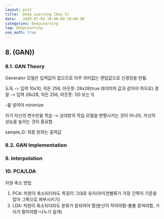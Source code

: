```yaml
---
layout: post
title:  Deep Learning [Day 5]
date:   2020-07-04 10:00:00-19:00:00
categories: DeepLearning
tag: DeepLearning
use_math: true
---
```


## 8. (GAN))
### 8.1. GAN Theory

Generator 모델은 입력값이 없으므로 아무 의미없는 랜덤값으로 신경망을 만듦.

도둑 -> 입력 10x10, 히든 256, 아웃풋: 28x28(true 데이터의 값과 같아야 하므로)
경찰 -> 입력 28x28, 히든 256, 아웃풋: 1(0 또는 1)

-를 넣어야 minimize


자기 자신의 변수만을 학습 -> 상대방의 학습 모델을 변형시키는 것이 아니라, 자신의 성능을 높이는 것이 중요함.



sample_G: 최종 원하는 출력값

### 8.2. GAN Implementation




### 9. Interpolation



### 10. PCA/LDA

차원 축소 방법
1) PCA: 차원이 축소되더라도 특징이 그대로 유지(아이겐벨류가 가장 긴쪽이 기준을 잡아 그쪽으로 짜부시키기)
2) LDA: 차원이 축소되더라도 분류가 잘되어야 함(분산이 작아야함-똘똘 뭉쳐야함, 거리가 멀어야함-나누기 쉽게)

